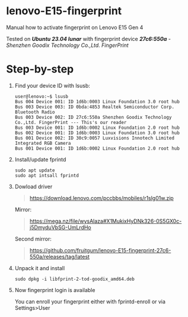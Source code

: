 # lenovo-E15-fingerprint
Manual how to activate fingerprint on Lenovo E15 Gen 4

Tested on *__Ubuntu 23.04 lunar__* with fingerprint device *__27c6:550a__ - Shenzhen Goodix Technology Co.,Ltd. FingerPrint*


# Step-by-step
1. Find your device ID with lsusb:
   ```
   user@lenovo:~$ lsusb
   Bus 004 Device 001: ID 1d6b:0003 Linux Foundation 3.0 root hub
   Bus 003 Device 003: ID 0bda:4853 Realtek Semiconductor Corp. Bluetooth Radio
   Bus 003 Device 002: ID 27c6:550a Shenzhen Goodix Technology Co.,Ltd. FingerPrint --- This's our reader
   Bus 003 Device 001: ID 1d6b:0002 Linux Foundation 2.0 root hub
   Bus 002 Device 001: ID 1d6b:0003 Linux Foundation 3.0 root hub
   Bus 001 Device 002: ID 30c9:0057 Luxvisions Innotech Limited Integrated RGB Camera
   Bus 001 Device 001: ID 1d6b:0002 Linux Foundation 2.0 root hub
   ```
2. Install/update fprintd
   ```
   sudo apt update
   sudo apt intsall fprintd
   ```
3. Dowload driver
   > https://download.lenovo.com/pccbbs/mobiles/r1slg01w.zip
   
   Mirror:
   > https://mega.nz/file/wysAlaza#X1MukixHyDNk326-0S5GX0c-j5DmyduVbSG-UmLrdHo

   Second mirror:
   > https://github.com/fruitgum/lenovo-E15-fingerprint-27c6-550a/releases/tag/latest
4. Unpack it and install
   ```
   sudo dpkg -i libfprint-2-tod-goodix_amd64.deb
   ```
5. Now fingerprint login is available
   
   You can enroll your fingerprint either with fprintd-enroll or via Settings>User
